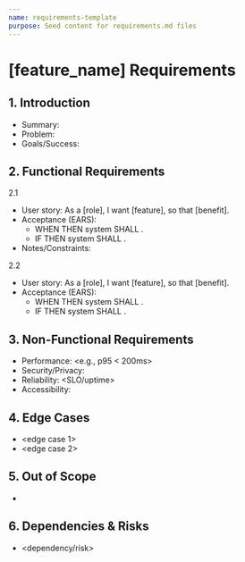 ```yaml
---
name: requirements-template
purpose: Seed content for requirements.md files
---
```


# [feature_name] Requirements

## 1. Introduction
- Summary: <one sentence>
- Problem: <what we solve>
- Goals/Success: <measurable outcomes>

## 2. Functional Requirements
2.1 <short title>
- User story: As a [role], I want [feature], so that [benefit].
- Acceptance (EARS):
  - WHEN <situation> THEN system SHALL <observable outcome>.
  - IF <condition> THEN system SHALL <behavior>.
- Notes/Constraints: <optional>

2.2 <short title>
- User story: As a [role], I want [feature], so that [benefit].
- Acceptance (EARS):
  - WHEN <situation> THEN system SHALL <observable outcome>.
  - IF <condition> THEN system SHALL <behavior>.

## 3. Non-Functional Requirements
- Performance: <e.g., p95 < 200ms>
- Security/Privacy: <requirements>
- Reliability: <SLO/uptime>
- Accessibility: <WCAG notes>

## 4. Edge Cases
- <edge case 1>
- <edge case 2>

## 5. Out of Scope
- <excluded item>

## 6. Dependencies & Risks
- <dependency/risk>

